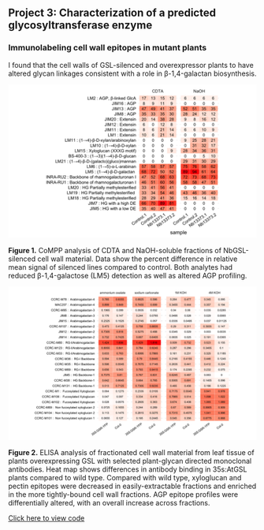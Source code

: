 ## Project 3: Characterization of a predicted glycosyltransferase enzyme
### Immunolabeling cell wall epitopes in mutant plants

I found that the cell walls of GSL-silenced and overexpressor plants to have altered glycan linkages consistent with a role in β-1,4-galactan biosynthesis.

<img src="images/Fig_Nb13373_CoMPP.png?raw=true"/>

**Figure 1.** CoMPP analysis of CDTA and NaOH-soluble fractions of NbGSL-silenced cell wall material. Data show the percent difference in relative mean signal of silenced lines compared to control. Both analytes had reduced β-1,4-galactose (LM5) detection as well as altered AGP profiling.

<img src="images/Fig_DUF23OE_ELISA.png?raw=true"/>

**Figure 2.** ELISA analysis of fractionated cell wall material from leaf tissue of plants overexpressing GSL with selected plant-glycan directed monoclonal antibodies. Heat map shows differences in antibody binding in 35s:AtGSL plants compared to wild type. Compared with wild type, xyloglucan and pectin epitopes were decreased in easily-extractable fractions and enriched in the more tightly-bound cell wall fractions. AGP epitope profiles were differentially altered, with an overall increase across fractions.

[Click here to view code](https://github.com/devonbirdseye/DUF23/blob/master/DUF23.Rmd)
